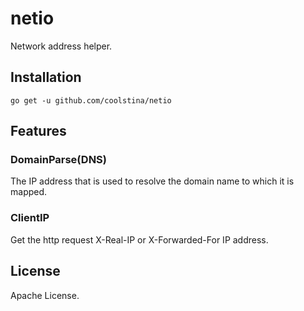 # netio

Network address helper.

## Installation

```shell
go get -u github.com/coolstina/netio
```

## Features

### DomainParse(DNS)

The IP address that is used to resolve the domain name to which it is mapped.

### ClientIP

Get the http request X-Real-IP or X-Forwarded-For IP address.

## License

Apache License.
